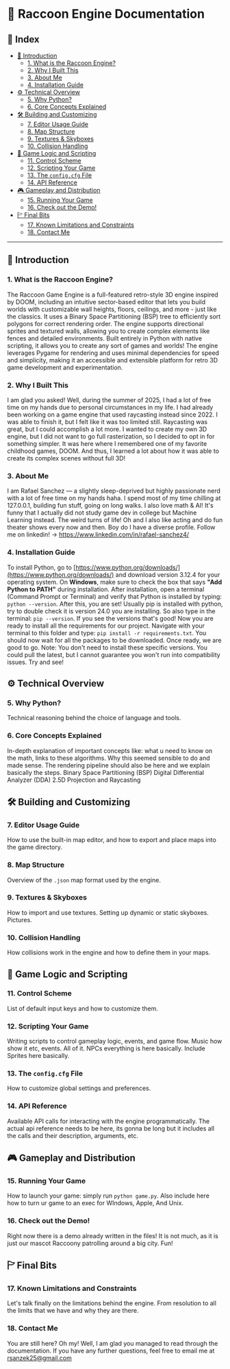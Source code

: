 # 🦝 Raccoon Engine Documentation

## 📑 Index

- [📘 Introduction](#-introduction)
  - [1. What is the Raccoon Engine?](#1-what-is-the-raccoon-engine)
  - [2. Why I Built This](#2-why-i-built-this)
  - [3. About Me](#3-about-me)
  - [4. Installation Guide](#4-installation-guide)
- [⚙️ Technical Overview](#️-technical-overview)
  - [5. Why Python?](#5-why-python)
  - [6. Core Concepts Explained](#6-core-concepts-explained)
- [🛠️ Building and Customizing](#-building-and-customizing)
  - [7. Editor Usage Guide](#7-editor-usage-guide)
  - [8. Map Structure](#8-map-structure)
  - [9. Textures & Skyboxes](#9-textures--skyboxes)
  - [10. Collision Handling](#10-collision-handling)
- [🧠 Game Logic and Scripting](#-game-logic-and-scripting)
  - [11. Control Scheme](#11-control-scheme)
  - [12. Scripting Your Game](#12-scripting-your-game)
  - [13. The `config.cfg` File](#13-the-configcfg-file)
  - [14. API Reference](#14-api-reference)
- [🎮 Gameplay and Distribution](#-gameplay-and-distribution)
  - [15. Running Your Game](#15-running-your-game)
  - [16. Check out the Demo!](#16-check-out-the-demo)
- [🏱 Final Bits](#-final-bits)
  - [17. Known Limitations and Constraints](#17-known-limitations-and-constraints)
  - [18. Contact Me](#18-contact-me)

---

## 📘 Introduction

### 1. What is the Raccoon Engine?
The Raccoon Game Engine is a full-featured retro-style 3D engine inspired by DOOM, including an intuitive sector-based editor that lets you build worlds with customizable wall heights, floors, ceilings, and more - just like the classics. It uses a Binary Space Partitioning (BSP) tree to efficiently sort polygons for correct rendering order. The engine supports directional sprites and textured walls, allowing you to create complex elements like fences and detailed environments. Built entirely in Python with native scripting, it allows you to create any sort of games and worlds! The engine leverages Pygame for rendering and uses minimal dependencies for speed and simplicity, making it an accessible and extensible platform for retro 3D game development and experimentation.

### 2. Why I Built This
I am glad you asked! Well, during the summer of 2025, I had a lot of free time on my hands due to personal circumstances in my life. I had already been working on a game engine that used raycasting instead since 2022. I was able to finish it, but I felt like it was too limited still. Raycasting was great, but I could accomplish a lot more. I wanted to create my own 3D engine, but I did not want to go full rasterization, so I decided to opt in for something simpler. It was here where I remembered one of my favorite childhood games, DOOM. And thus, I learned a lot about how it was able to create its complex scenes without full 3D!

### 3. About Me
I am Rafael Sanchez — a slightly sleep-deprived but highly passionate nerd with a lot of free time on my hands haha. I spend most of my time chilling at 127.0.0.1, building fun stuff, going on long walks. I also love math & AI! It's funny that I actually did not study game dev in college but Machine Learning instead. The weird turns of life! Oh and I also like acting and do fun theater shows every now and then. Boy do I have a diverse profile. Follow me on linkedin! -> https://www.linkedin.com/in/rafael-sanchez4/

### 4. Installation Guide
To install Python, go to [https://www.python.org/downloads/](https://www.python.org/downloads/) and download version 3.12.4 for your operating system. On **Windows**, make sure to check the box that says **"Add Python to PATH"** during installation. After installation, open a terminal (Command Prompt or Terminal) and verify that Python is installed by typing: `python --version`. After this, you are set! Usually pip is installed with python, try to double check it is version 24.0 you are installing. So also type in the terminal: `pip --version`. If you see the versions that's good! Now you are ready to install all the requirements for our project. Navigate with your terminal to this folder and type: `pip install -r requirements.txt`. You should now wait for all the packages to be downloaded. Once ready, we are good to go. Note: You don't need to install these specific versions. You could pull the latest, but I cannot guarantee you won't run into compatibility issues. Try and see!

## ⚙️ Technical Overview

### 5. Why Python?
Technical reasoning behind the choice of language and tools.

### 6. Core Concepts Explained
In-depth explanation of important concepts like: what u need to know on the math, links to these algorithms. Why this seemed sensible to do and made sense. The rendering pipeline should also be here and we explain basically the steps. Binary Space Partitioning (BSP) Digital Differential Analyzer (DDA) 2.5D Projection and Raycasting

## 🛠️ Building and Customizing

### 7. Editor Usage Guide
How to use the built-in map editor, and how to export and place maps into the game directory.

### 8. Map Structure
Overview of the `.json` map format used by the engine.

### 9. Textures & Skyboxes
How to import and use textures. Setting up dynamic or static skyboxes. Pictures.

### 10. Collision Handling
How collisions work in the engine and how to define them in your maps.

## 🧠 Game Logic and Scripting

### 11. Control Scheme
List of default input keys and how to customize them.

### 12. Scripting Your Game
Writing scripts to control gameplay logic, events, and game flow. Music how show it etc, events. All of it. NPCs everything is here basically. Include Sprites here basically.

### 13. The `config.cfg` File
How to customize global settings and preferences.

### 14. API Reference
Available API calls for interacting with the engine programmatically. The actual api reference needs to be here, its gonna be long but it includes all the calls and their description, arguments, etc.

## 🎮 Gameplay and Distribution

### 15. Running Your Game
How to launch your game: simply run `python game.py`. Also include here how to turn ur game to an exec for WIndows, Apple, And Unix.

### 16. Check out the Demo!
Right now there is a demo already written in the files! It is not much, as it is just our mascot Raccoony patrolling around a big city. Fun!

## 🏱 Final Bits

### 17. Known Limitations and Constraints
Let's talk finally on the limitations behind the engine. From resolution to all the limits that we have and why they are there.

### 18. Contact Me
You are still here? Oh my! Well, I am glad you managed to read through the documentation. If you have any further questions, feel free to email me at rsanzek25@gmail.com